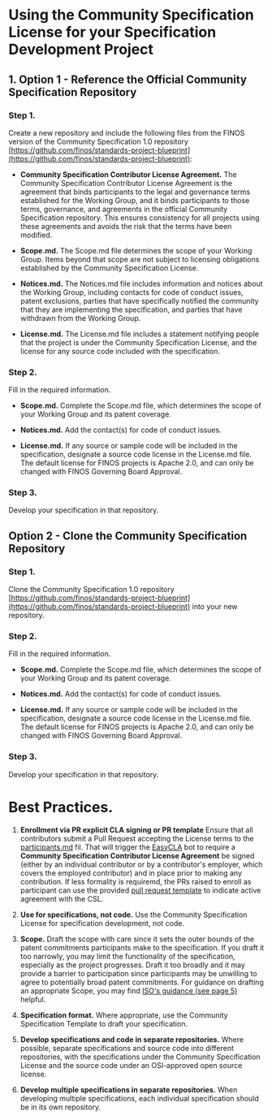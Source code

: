 # Using the Community Specification License for your Specification Development Project

## 1. Option 1 - Reference the Official Community Specification Repository

### Step 1.

Create a new repository and include the following files from the FINOS version of the Community Specification 1.0 repository [https://github.com/finos/standards-project-blueprint](https://github.com/finos/standards-project-blueprint):

- **Community Specification Contributor License Agreement.**  The Community Specification Contributor License Agreement is the agreement that binds participants to the legal and governance terms established for the Working Group, and it binds participants to those terms, governance, and agreements in the official Community Specification repository. This ensures consistency for all projects using these agreements and avoids the risk that the terms have been modified. 

- **Scope.md.**  The Scope.md file determines the scope of your Working Group. Items beyond that scope are not subject to licensing obligations established by the Community Specification License.    

- **Notices.md.**  The Notices.md file includes information and notices about the Working Group, including contacts for code of conduct issues, patent exclusions, parties that have specifically notified the community that they are implementing the specification, and parties that have withdrawn from the Working Group.

- **License.md.**  The License.md file includes a statement notifying people that the project is under the Community Specification License, and the license for any source code included with the specification.

### Step 2.

Fill in the required information.

- **Scope.md.**  Complete the Scope.md file, which determines the scope of your Working Group and its patent coverage.

- **Notices.md.** Add the contact(s) for code of conduct issues.

- **License.md.** If any source or sample code will be included in the specification, designate a source code license in the License.md file. The default license for FINOS projects is Apache 2.0, and can only be changed with FINOS Governing Board Approval.

### Step 3.

Develop your specification in that repository. 

## Option 2 - Clone the Community Specification Repository

### Step 1.

Clone the Community Specification 1.0 repository [https://github.com/finos/standards-project-blueprint](https://github.com/finos/standards-project-blueprint) into your new repository.

### Step 2.

Fill in the required information.

- **Scope.md.**  Complete the Scope.md file, which determines the scope of your Working Group and its patent coverage.

- **Notices.md.** Add the contact(s) for code of conduct issues.

- **License.md.** If any source or sample code will be included in the specification, designate a source code license in the License.md file. The default license for FINOS projects is Apache 2.0, and can only be changed with FINOS Governing Board Approval.

### Step 3.

Develop your specification in that repository. 

# Best Practices.

1. **Enrollment via PR explicit CLA signing or PR template** Ensure that all contributors submit a Pull Request accepting the License terms to the [participants.md](participants.md) fil. That will trigger the [EasyCLA](https://easycla.lfx.linuxfoundation.org/) bot to require a **Community Specification Contributor License Agreement** be signed (either by an individual contributor or by a contributor's employer, which covers the employed contributor) and in place prior to making any contribution. If less formality is requiremd, the PRs raised to enroll as participant can use the provided [pull request template](https://github.com/finos/standards-project-blueprint/blob/master/.github/PULL_REQUEST_TEMPLATE/default.md) to indicate active agreement with the CSL.

3. **Use for specifications, not code.**  Use the Community Specification License for specification development, not code.

4. **Scope.** Draft the scope with care since it sets the outer bounds of the patent commitments participants make to the specification.  If you draft it too narrowly, you may limit the functionality of the specification, especially as the project progresses.  Draft it too broadly and it may provide a barrier to participation since participants may be unwilling to agree to potentially broad patent commitments.  For guidance on drafting an appropriate Scope, you may find [ISO's guidance (see page 5)](https://www.iso.org/files/live/sites/isoorg/files/archive/pdf/en/how-to-write-standards.pdf "ISO How To Write Standards Guide") helpful.

5.  **Specification format.**  Where appropriate, use the Community Specification Template to draft your specification.

6. **Develop specifications and code in separate repositories.**  Where possible, separate specifications and source code into different repositories, with the specifications under the Community Specification License and the source code under an OSI-approved open source license.  

7. **Develop multiple specifications in separate repositories.** When developing multiple specifications, each individual specification should be in its own repository.
